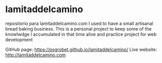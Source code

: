 # lamitaddelcamino
repositorio para lamitaddelcamino.com
I used to have a small artisanal bread baking business. This is a personal project to keep some of the knowlwdge I accumulated in that time alive and practice project for web development

GitHub page: https://psgrobet.github.io/lamitaddelcamino/
Live website: http://lamitaddelcamino.com
